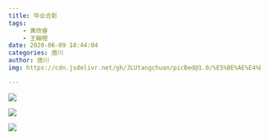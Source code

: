 ```yaml
---
title: 毕业合影
tags:
    - 黄欣睿
    - 王翰橙
date: 2020-06-09 18:44:04
categories: 唐川
author: 唐川
img: https://cdn.jsdelivr.net/gh/JLUtangchuan/picBed@1.0/%E5%BE%AE%E4%BF%A1%E5%9B%BE%E7%89%87_20200618194818.jpg

---
```


![](https://cdn.jsdelivr.net/gh/JLUtangchuan/picBed@1.0/%E5%BE%AE%E4%BF%A1%E5%9B%BE%E7%89%87_20200618194818.jpg)

![](https://cdn.jsdelivr.net/gh/JLUtangchuan/picBed@dev/img/image-20200626160233804.png)

![](https://cdn.jsdelivr.net/gh/JLUtangchuan/picBed@dev/img/20200626171050.jpg)

